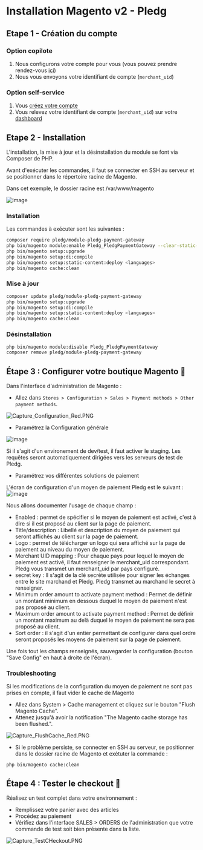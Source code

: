 # Installation Magento v2 - Pledg

## Etape 1 - Création du compte

### Option copilote

1. Nous configurons votre compte pour vous (vous pouvez prendre rendez-vous [ici](https://pledg.co/prenez-rendez-vous/))
2. Nous vous envoyons votre identifiant de compte (`merchant_uid`)

### Option self-service

1. Vous [créez votre compte](https://staging.dashboard.ecard.pledg.co/#/)
2. Vous relevez votre identifiant de compte (`merchant_uid`) sur votre [dashboard](https://staging.dashboard.ecard.pledg.co/#/)


## Etape 2 - Installation

L'installation, la mise à jour et la désinstallation du module se font via Composer de PHP.

Avant d'exécuter les commandes, il faut se connecter en SSH au serveur et se positionner dans le répertoire racine de Magento.

Dans cet exemple, le dossier racine est /var/www/magento

![image](https://user-images.githubusercontent.com/79847865/119630138-f38f3380-be0e-11eb-9256-29093d127dd3.png)

### Installation

Les commandes à exécuter sont les suivantes :

```bash
composer require pledg/module-pledg-payment-gateway
php bin/magento module:enable Pledg_PledgPaymentGateway --clear-static-content
php bin/magento setup:upgrade
php bin/magento setup:di:compile
php bin/magento setup:static-content:deploy <languages>
php bin/magento cache:clean
```

### Mise à jour

```bash
composer update pledg/module-pledg-payment-gateway
php bin/magento setup:upgrade
php bin/magento setup:di:compile
php bin/magento setup:static-content:deploy <languages>
php bin/magento cache:clean
```

### Désinstallation

```bash
php bin/magento module:disable Pledg_PledgPaymentGateway
composer remove pledg/module-pledg-payment-gateway
```

## Étape 3 : Configurer votre boutique Magento 🔧

Dans l'interface d'administration de Magento :

- Allez dans `Stores > Configuration > Sales > Payment methods > Other payment methods`.

![Capture_Configuration_Red.PNG](https://storage.googleapis.com/slite-api-files-production/files/IRZjGiN~EW/9b0546e5-10c0-4b6a-b2c4-e309e1047231/Capture_Configuration_Red.PNG)

- Paramétrez la Configuration générale

![image](https://user-images.githubusercontent.com/79847865/119631763-7c5a9f00-be10-11eb-80c2-bf73092ae13c.png)

Si il s'agit d'un environement de dev/test, il faut activer le staging. Les requêtes seront automatiquement dirigées vers les serveurs de test de Pledg.

- Paramétrez vos différentes solutions de paiement

L'écran de configuration d'un moyen de paiement Pledg est le suivant :
![image](https://user-images.githubusercontent.com/79847865/119632208-e3785380-be10-11eb-9687-821304175c3d.png)

Nous allons documenter l'usage de chaque champ :

- Enabled : permet de spécifier si le moyen de paiement est activé, c'est à dire si il est proposé au client sur la page de paiement.
- Title/description : Libellé et description du moyen de paiement qui seront affichés au client sur la page de paiement.
- Logo : permet de télécharger un logo qui sera affiché sur la page de paiement au niveau du moyen de paiement.
- Merchant UID mapping : Pour chaque pays pour lequel le moyen de paiement est activé, il faut renseigner le merchant_uid correspondant. Pledg vous transmet un merchant_uid par pays configuré.
- secret key : Il s'agit de la clé secrète utilisée pour signer les échanges entre le site marchand et Pledg. Pledg transmet au marchand le secret à renseigner.
- Minimum order amount to activate payment method : Permet de définir un montant minimum en dessous duquel le moyen de paiement n'est pas proposé au client.
- Maximum order amount to activate payment method : Permet de définir un montant maximum au delà duquel le moyen de paiement ne sera pas proposé au client.
- Sort order : il s'agit d'un entier permettant de configurer dans quel ordre seront proposés les moyens de paiement sur la page de paiement.

Une fois tout les champs renseignés, sauvegarder la configuration (bouton "Save Config" en haut à droite de l'écran).

### Troubleshooting

Si les modifications de la configuration du moyen de paiement ne sont pas prises en compte, il faut vider le cache de Magento
  - Allez dans System > Cache management et cliquez sur le bouton "Flush Magento Cache".
  - Attenez jusqu'à avoir la notification "The Magento cache storage has been flushed.".

![Capture_FlushCache_Red.PNG](https://storage.googleapis.com/slite-api-files-production/files/IRZjGiN~EW/ee4d282d-2123-4884-a445-a63d9c0a6b2a/Capture_FlushCache_Red.PNG)

- Si le problème persiste, se connecter en SSH au serveur, se positionner dans le dossier racine de Magento et exétuter la commande :

`php bin/magento cache:clean`

## Étape 4 : Tester le checkout 🔦

Réalisez un test complet dans votre environnement :

- Remplissez votre panier avec des articles
- Procédez au paiement
- Vérifiez dans l'interface SALES > ORDERS de l'administration que votre commande de test soit bien présente dans la liste.

![Capture_TestCHeckout.PNG](https://storage.googleapis.com/slite-api-files-production/files/IRZjGiN~EW/1c1b2417-7ff4-4321-8ff1-cdb4a9934d4a/Capture_TestCHeckout.PNG)


